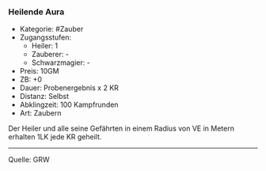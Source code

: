 ### Heilende Aura

- Kategorie: #Zauber
- Zugangsstufen:
  - Heiler: 1
  - Zauberer: -
  - Schwarzmagier: -
- Preis: 10GM
- ZB: +0
- Dauer: Probenergebnis x 2 KR
- Distanz: Selbst
- Abklingzeit: 100 Kampfrunden
- Art: Zaubern

Der Heiler und alle seine Gefährten in einem Radius von VE in Metern erhalten 1LK jede KR geheilt.

---

Quelle: GRW
